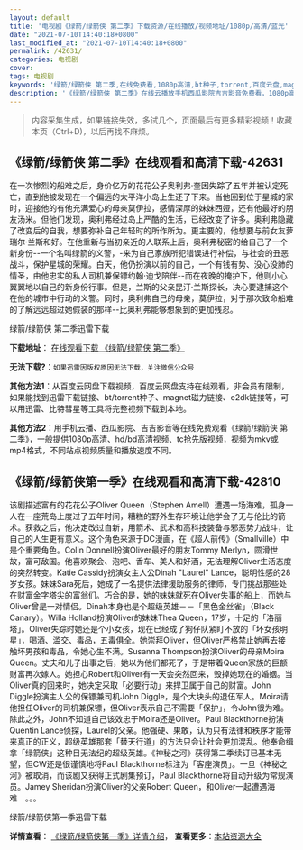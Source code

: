 ```yaml
---
layout: default
title: '电视剧《绿箭/绿箭侠 第二季》下载资源/在线播放/视频地址/1080p/高清/蓝光'
date: "2021-07-10T14:40:18+0800"
last_modified_at: "2021-07-10T14:40:18+0800"
permalink: /42631/
categories: 电视剧
cover:
tags: 电视剧
keywords: '绿箭/绿箭侠 第二季,在线免费看,1080p高清,bt种子,torrent,百度云盘,magnet,磁力链,迅雷下载资源'
description: '《绿箭/绿箭侠 第二季》在线云播放手机西瓜影院吉吉影音免费看，1080p高清bd/hd未删减完整版和tc抢先枪版，mkv/mp4格式，附带bt/torrent种子、magnet/磁力链、百度云盘、网盘资源迅雷下载链接'
---
```


>内容采集生成，如果链接失效，多试几个，页面最后有更多精彩视频！收藏本页（Ctrl+D)，以后再找不麻烦。


## 《绿箭/绿箭侠 第二季》在线观看和高清下载-42631

在一次惨烈的船难之后，身价亿万的花花公子奥利弗&middot;奎因失踪了五年并被认定死亡，直到他被发现在一个偏远的太平洋小岛上生还了下来。当他回到位于星城的家时，迎接他的有他充满爱心的母亲莫伊拉，感情深厚的妹妹西娅，还有他最好的朋友汤米。但他们发现，奥利弗经过岛上严酷的生活，已经改变了许多。奥利弗隐藏了改变后的自我，想要弥补自己年轻时的所作所为。更主要的，他想要与前女友萝瑞尔·兰斯和好。在他重新与当初亲近的人联系上后，奥利弗秘密的给自己了一个新身份--一个名叫绿箭的义警，-来为自己家族所犯错误进行补偿，与社会的丑恶战斗，保护星城的荣耀。白天，他仍扮演以前的自己，一个有钱有势、没心没肺的情圣，由他忠实的私人司机兼保镖约翰&middot;迪戈陪伴--而在夜晚的掩护下，他则小心翼翼地以自己的新身份行事。但是，兰斯的父亲昆汀·兰斯探长，决心要逮捕这个在他的城市中行动的义警。同时，奥利弗自己的母亲，莫伊拉，对于那次致命船难的了解远远超过她假装的那样--比奥利弗能够想象到的更加残忍。</p>


绿箭/绿箭侠 第二季迅雷下载

**下载地址**： [在线观看下载 《绿箭/绿箭侠 第二季》](https://www.993dy.com//vod-detail-id-9408.html) 


**无法下载?**：`如果迅雷因版权原因无法下载，关注微信公众号 `

**其他方法1**：从百度云网盘下载视频，百度云网盘支持在线观看，非会员有限制，如果能找到迅雷下载链接、bt/torrent种子、magnet磁力链接、e2dk链接等，可以用迅雷、比特彗星等工具将完整视频下载到本地。

**其他方法2**：用手机云播、西瓜影院、吉吉影音等在线免费观看《绿箭/绿箭侠 第二季》，一般提供1080p高清、hd/bd高清视频、tc抢先版视频，视频为mkv或mp4格式，不同站点视频质量和播放速度不同。


## 《绿箭/绿箭侠第一季》在线观看和高清下载-42810

该剧描述富有的花花公子Oliver Queen（Stephen Amell）遭遇一场海难，孤身一人在一座荒岛上度过了五年时间，糟糕的野外生存环境让他学会了无与伦比的箭术。获救之后，他决定改过自新，用箭术、武术和高科技装备与邪恶势力战斗，让自己的人生更有意义。这个角色来源于DC漫画，在《超人前传》（Smallville）中是个重要角色。Colin Donnell扮演Oliver最好的朋友Tommy Merlyn，圆滑世故，富可敌国。他喜欢聚会、泡吧、香车、美人和好酒，无法理解Oliver生活态度的突然转变。Katie Cassidy扮演女主人公Dinah "Laurel" Lance，聪明性感的28岁女孩。妹妹Sara死后，她成了一名提供法律援助服务的律师，专门挑战那些处在财富金字塔尖的富翁们。巧合的是，她的妹妹就死在Oliver失事的船上，而她与Oliver曾是一对情侣。Dinah本身也是个超级英雄－－「黑色金丝雀」（Black Canary）。Willa Holland扮演Oliver的妹妹Thea Queen，17岁，十足的「洛丽塔」。Oliver失踪时她还是个小女孩，现在已经成了狗仔队紧盯不放的「坏女孩明星」，喝酒、滥交、毒品，五毒俱全。她崇拜Oliver，但Oliver严格禁止她再去接触坏男孩和毒品，令她心生不满。Susanna Thompson扮演Oliver的母亲Moira Queen。丈夫和儿子出事之后，她以为他们都死了，于是带着Queen家族的巨额财富再次嫁人。她担心Robert和Oliver有一天会突然回来，毁掉她现在的婚姻。当Oliver真的回来时，她决定采取「必要行动」来捍卫属于自己的财富。John Diggle扮演主人公的保镖兼司机John Diggle，是个大块头的退伍军人。Moira请他担任Oliver的司机兼保镖，但Oliver表示自己不需要「保护」，令John很为难。除此之外，John不知道自己该效忠于Moira还是Oliver。Paul Blackthorne扮演Quentin Lance侦探，Laurel的父亲。他强硬、果敢，认为只有法律和秩序才能带来真正的正义，超级英雄那套「替天行道」的方法只会让社会更加混乱。他奉命缉拿「绿箭侠」这种目无法纪的超级英雄。《神秘之河》获得第二季续订已基本无望，但CW还是很谨慎地将Paul Blackthorne标注为「客座演员」。一旦《神秘之河》被取消，而该剧又获得正式剧集预订，Paul Blackthorne将自动升级为常规演员。Jamey Sheridan扮演Oliver的父亲Robert Queen，和Oliver一起遭遇海难　。。。<br />


绿箭/绿箭侠第一季迅雷下载

**详情查看**： [《绿箭/绿箭侠第一季》详情介绍](/movie/42810/)， **查看更多**：[本站资源大全](/movie/t/all/)

